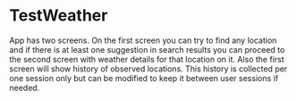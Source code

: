 # TestWeather
App has two screens. On the first screen you can try to find any location and if there is at least one suggestion in search results you can proceed to the second screen with weather details for that location on it. Also the first screen will show history of observed locations. This history is collected per one session only but can be modified to keep it between user sessions if needed.
